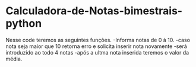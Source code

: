 # Calculadora-de-Notas-bimestrais-python
Nesse code teremos as seguintes funções.
-Informa notas de 0 à 10.
-caso nota seja maior que 10 retorna erro e solicita 
inserir nota novamente
-será introduzido ao todo 4 notas
-após a ultma nota inserida teremos o valor da média.

